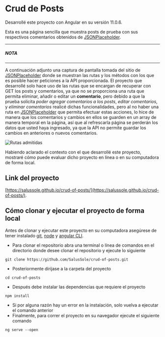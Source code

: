 # Crud de Posts

Desarrollé este proyecto con Angular en su versión 11.0.6.

Esta es una página sencilla que muestra posts de prueba con sus respectivos comentarios obtenidos de [JSONPlaceholder](https://jsonplaceholder.typicode.com/).

***
##### NOTA
***

A continuación adjunto una captura de pantalla tomada del sitio de [JSONPlaceholder](https://jsonplaceholder.typicode.com/) donde se muestran las rutas y los métodos con los que es posible hacer peticiones a la API proporcionada. El proyecto que desarrollé solo hace uso de las rutas que se encargan de recuperar con GET los posts y comentarios, ya que no se proporciona una ruta que permita eliminar, añadir o editar un **comentario**, pero debido a que la prueba solicita *poder agregar comentarios a los posts*, *editar comentarios*, y *eliminar comentarios* realicé dichas funcionalidades, pero al no haber una ruta en [JSONPlaceholder](https://jsonplaceholder.typicode.com/) que permita efectuar estas acciones, lo hice de manera que los comentarios y cambios en ellos se guarden en un array de manera temporal en la página, así que al refrescarla página se perderán los datos que usted haya ingresado, ya que la API no permite guardar los cambios en anteriores o nuevos comentarios.

![Rutas admitidas](https://i.ibb.co/vJ7p5q5/Screenshot-2021-02-21-JSONPlaceholder-Free-Fake-REST-API.png)

Habiendo aclarado el contexto con el que desarrollé este proyecto, mostraré cómo puede evaluar dicho proyecto en línea o en su computadora de forma local.

## Link del proyecto

[https://salussole.github.io/crud-of-posts/](https://salussole.github.io/crud-of-posts/).

## Cómo clonar y ejecutar el proyecto de forma local

Antes de clonar y ejecutar este proyecto en su computadora asegúrese de tener instalado [git](https://git-scm.com/downloads), [node](https://nodejs.org/es/download/) y [angular CLI](https://angular.io/cli).

- Para clonar el repositorio abra una terminal o línea de comandos en el directorio donde desee clonar el repositorio y ejecute lo siguiente
```
git clone https://github.com/SalusSole/crud-of-posts.git
```
- Posteriormente diríjase a la carpeta del proyecto
```
cd crud-of-posts
```
- Después debe instalar las dependencias que requiere el proyecto
```
npm install
```
- Si por alguna razón hay un error en la instalación, solo vuelva a ejecutar el comando anterior
- Finalmente, para correr el proyecto en su navegador ejecute  el siguiente comando
```
ng serve --open
```
